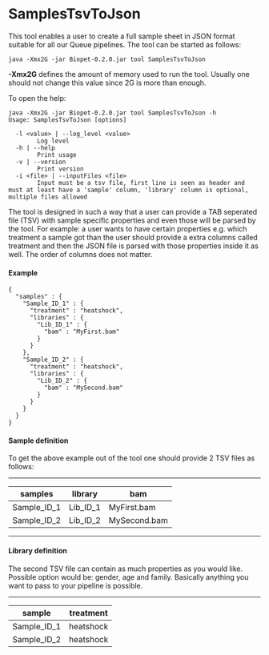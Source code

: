 # SamplesTsvToJson

This tool enables a user to create a full sample sheet in JSON format suitable for all our Queue pipelines.
The tool can be started as follows:

~~~
java -Xmx2G -jar Biopet-0.2.0.jar tool SamplesTsvToJson
~~~


__-Xmx2G__ defines the amount of memory used to run the tool. Usually one should not change this value since 2G is more than enough. 

To open the help:

~~~
java -Xmx2G -jar Biopet-0.2.0.jar tool SamplesTsvToJson -h
Usage: SamplesTsvToJson [options]

  -l <value> | --log_level <value>
        Log level
  -h | --help
        Print usage
  -v | --version
        Print version
  -i <file> | --inputFiles <file>
        Input must be a tsv file, first line is seen as header and must at least have a 'sample' column, 'library' column is optional, multiple files allowed
~~~

The tool is designed in such a way that a user can provide a TAB seperated file (TSV) with sample specific properties and even those will be parsed by the tool.
For example: a user wants to have certain properties e.g. which treatment a sample got than the user should provide a extra columns called treatment and then the 
JSON file is parsed with those properties inside it as well. The order of columns does not matter.

#### Example

~~~
{
  "samples" : {
    "Sample_ID_1" : {
      "treatment" : "heatshock",
      "libraries" : {
        "Lib_ID_1" : {
          "bam" : "MyFirst.bam"
        }
      }
    },
    "Sample_ID_2" : {
      "treatment" : "heatshock",
      "libraries" : {
        "Lib_ID_2" : {
          "bam" : "MySecond.bam"
        }
      }
    }
  }
}
~~~

#### Sample definition

To get the above example out of the tool one should provide 2 TSV files as follows:

----

| samples       | library | bam         |
| -------       | ------- | ---------   |
|Sample_ID_1    |Lib_ID_1 |MyFirst.bam  |
|Sample_ID_2    |Lib_ID_2 |MySecond.bam |

----

#### Library definition

The second TSV file can contain as much properties as you would like. Possible option would be: gender, age and family.
Basically anything you want to pass to your pipeline is possible.

----

| sample      | treatment |
| ----------- | --------- |
| Sample_ID_1 | heatshock |
| Sample_ID_2 | heatshock |

